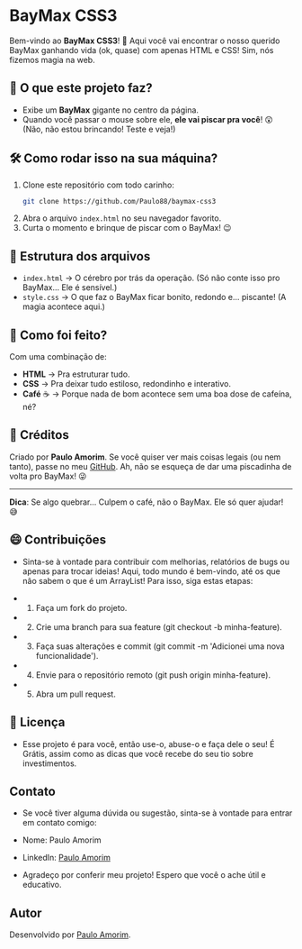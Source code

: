# BayMax CSS3

Bem-vindo ao **BayMax CSS3**! 🦾 Aqui você vai encontrar o nosso querido BayMax ganhando vida (ok, quase) com apenas HTML e CSS! Sim, nós fizemos magia na web.

## 🚀 O que este projeto faz?

- Exibe um **BayMax** gigante no centro da página.
- Quando você passar o mouse sobre ele, **ele vai piscar pra você**! 😲 (Não, não estou brincando! Teste e veja!)

## 🛠️ Como rodar isso na sua máquina?

1. Clone este repositório com todo carinho:
    ```bash
    git clone https://github.com/Paulo88/baymax-css3
    ```
2. Abra o arquivo `index.html` no seu navegador favorito.
3. Curta o momento e brinque de piscar com o BayMax! 😉

## 📂 Estrutura dos arquivos

- `index.html` → O cérebro por trás da operação. (Só não conte isso pro BayMax... Ele é sensível.)
- `style.css` → O que faz o BayMax ficar bonito, redondo e... piscante! (A magia acontece aqui.)

## 🤔 Como foi feito?

Com uma combinação de:
- **HTML** → Pra estruturar tudo.
- **CSS** → Pra deixar tudo estiloso, redondinho e interativo.
- **Café** ☕ → Porque nada de bom acontece sem uma boa dose de cafeína, né?

## 📜 Créditos

Criado por **Paulo Amorim**. Se você quiser ver mais coisas legais (ou nem tanto), passe no meu [GitHub](https://github.com/Paulo88). Ah, não se esqueça de dar uma piscadinha de volta pro BayMax! 😜

---

**Dica**: Se algo quebrar... Culpem o café, não o BayMax. Ele só quer ajudar! 😅

## 😄 Contribuições
- Sinta-se à vontade para contribuir com melhorias, relatórios de bugs ou apenas para trocar ideias! Aqui, todo mundo é bem-vindo, até os que não sabem o que é um ArrayList!
Para isso, siga estas etapas:

- 1. Faça um fork do projeto.
- 2. Crie uma branch para sua feature (git checkout -b minha-feature).
- 3. Faça suas alterações e commit (git commit -m 'Adicionei uma nova funcionalidade').
- 4. Envie para o repositório remoto (git push origin minha-feature).
- 5. Abra um pull request.

## 📜 Licença
- Esse projeto é para você, então use-o, abuse-o e faça dele o seu! É Grátis, assim como as dicas que você recebe do seu tio sobre investimentos.

## Contato
- Se você tiver alguma dúvida ou sugestão, sinta-se à vontade para entrar em contato comigo:

- Nome: Paulo Amorim
- LinkedIn: [Paulo Amorim](https://www.linkedin.com/in/paulo-amorim88/)

- Agradeço por conferir meu projeto! Espero que você o ache útil e educativo.

## Autor
Desenvolvido por [Paulo Amorim](https://github.com/Paulo88).
